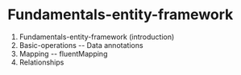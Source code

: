 # Fundamentals-entity-framework

1. Fundamentals-entity-framework (introduction)
2. Basic-operations -- Data annotations
3. Mapping -- fluentMapping
4. Relationships

